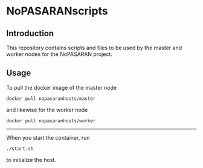 # NoPASARANscripts

## Introduction

This repository contains scripts and files to be used by the master and worker nodes for the NoPASARAN project.

## Usage

To pull the docker image of the master node

`docker pull nopasaranhosts/master`

and likewise for the worker node

`docker pull nopasaranhosts/worker`

***

When you start the container, run

`./start.sh`

to initialize the host.

